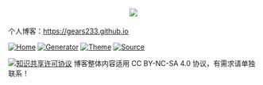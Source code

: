# <div align="center"><a title="Refun" href="https://gears233.github.io"><img align="center" src="https://gears233.github.io/image/brand.png"></a> </div>

个人博客：https://gears233.github.io

[![Home](https://img.shields.io/badge/home-refun-00c7b7)](https://gears233.github.io)
[![Generator](https://img.shields.io/badge/Generator-Hugo-ff4088?&logo=hugo)](https://gohugo.io/)
[![Theme](https://img.shields.io/badge/Theme-MemE-2a6df4)](https://github.com/reuixiy/hugo-theme-meme)
[![Source](https://img.shields.io/badge/Source-GitHub-181717?&logo=github)](https://github.com/gears233/gears233.github.io/)


<a rel="license" href="http://creativecommons.org/licenses/by-nc-sa/4.0/"><img alt="知识共享许可协议" style="border-width:0" src="https://i.creativecommons.org/l/by-nc-sa/4.0/88x31.png" /></a> 博客整体内容适用 CC BY-NC-SA 4.0 协议，有需求请单独联系！

